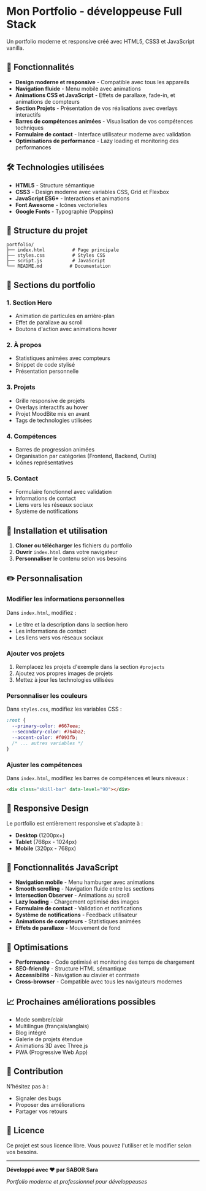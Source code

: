 # Mon Portfolio - développeuse Full Stack

Un portfolio moderne et responsive créé avec HTML5, CSS3 et JavaScript vanilla.

## 🚀 Fonctionnalités

- **Design moderne et responsive** - Compatible avec tous les appareils
- **Navigation fluide** - Menu mobile avec animations
- **Animations CSS et JavaScript** - Effets de parallaxe, fade-in, et animations de compteurs
- **Section Projets** - Présentation de vos réalisations avec overlays interactifs
- **Barres de compétences animées** - Visualisation de vos compétences techniques
- **Formulaire de contact** - Interface utilisateur moderne avec validation
- **Optimisations de performance** - Lazy loading et monitoring des performances

## 🛠️ Technologies utilisées

- **HTML5** - Structure sémantique
- **CSS3** - Design moderne avec variables CSS, Grid et Flexbox
- **JavaScript ES6+** - Interactions et animations
- **Font Awesome** - Icônes vectorielles
- **Google Fonts** - Typographie (Poppins)

## 📁 Structure du projet

```
portfolio/
├── index.html          # Page principale
├── styles.css          # Styles CSS
├── script.js           # JavaScript
└── README.md          # Documentation
```

## 🎨 Sections du portfolio

### 1. Section Hero

- Animation de particules en arrière-plan
- Effet de parallaxe au scroll
- Boutons d'action avec animations hover

### 2. À propos

- Statistiques animées avec compteurs
- Snippet de code stylisé
- Présentation personnelle

### 3. Projets

- Grille responsive de projets
- Overlays interactifs au hover
- Projet MoodBite mis en avant
- Tags de technologies utilisées

### 4. Compétences

- Barres de progression animées
- Organisation par catégories (Frontend, Backend, Outils)
- Icônes représentatives

### 5. Contact

- Formulaire fonctionnel avec validation
- Informations de contact
- Liens vers les réseaux sociaux
- Système de notifications

## 🚀 Installation et utilisation

1. **Cloner ou télécharger** les fichiers du portfolio
2. **Ouvrir** `index.html` dans votre navigateur
3. **Personnaliser** le contenu selon vos besoins

## ✏️ Personnalisation

### Modifier les informations personnelles

Dans `index.html`, modifiez :

- Le titre et la description dans la section hero
- Les informations de contact
- Les liens vers vos réseaux sociaux

### Ajouter vos projets

1. Remplacez les projets d'exemple dans la section `#projects`
2. Ajoutez vos propres images de projets
3. Mettez à jour les technologies utilisées

### Personnaliser les couleurs

Dans `styles.css`, modifiez les variables CSS :

```css
:root {
  --primary-color: #667eea;
  --secondary-color: #764ba2;
  --accent-color: #f093fb;
  /* ... autres variables */
}
```

### Ajuster les compétences

Dans `index.html`, modifiez les barres de compétences et leurs niveaux :

```html
<div class="skill-bar" data-level="90"></div>
```

## 📱 Responsive Design

Le portfolio est entièrement responsive et s'adapte à :

- **Desktop** (1200px+)
- **Tablet** (768px - 1024px)
- **Mobile** (320px - 768px)

## 🔧 Fonctionnalités JavaScript

- **Navigation mobile** - Menu hamburger avec animations
- **Smooth scrolling** - Navigation fluide entre les sections
- **Intersection Observer** - Animations au scroll
- **Lazy loading** - Chargement optimisé des images
- **Formulaire de contact** - Validation et notifications
- **Système de notifications** - Feedback utilisateur
- **Animations de compteurs** - Statistiques animées
- **Effets de parallaxe** - Mouvement de fond

## 🎯 Optimisations

- **Performance** - Code optimisé et monitoring des temps de chargement
- **SEO-friendly** - Structure HTML sémantique
- **Accessibilité** - Navigation au clavier et contraste
- **Cross-browser** - Compatible avec tous les navigateurs modernes

## 📈 Prochaines améliorations possibles

- Mode sombre/clair
- Multilingue (français/anglais)
- Blog intégré
- Galerie de projets étendue
- Animations 3D avec Three.js
- PWA (Progressive Web App)

## 🤝 Contribution

N'hésitez pas à :

- Signaler des bugs
- Proposer des améliorations
- Partager vos retours

## 📄 Licence

Ce projet est sous licence libre. Vous pouvez l'utiliser et le modifier selon vos besoins.

---

**Développé avec ❤️ par SABOR Sara**

_Portfolio moderne et professionnel pour développeuses_
